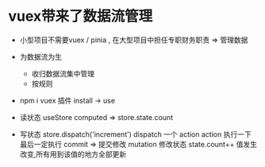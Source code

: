 # vuex带来了数据流管理

- 小型项目不需要vuex / pinia , 在大型项目中担任专职财务职责 => 管理数据

- 为数据流为生
    - 收归数据流集中管理
    - 按规则

- npm i vuex
    插件 install -> use

- 读状态
    useStore
    computed  =>  store.state.count
- 写状态
    store.dispatch('increment') dispatch 一个 action
    action 执行一下 最后一定执行 commit  => 提交修改
    mutation 修改状态
    state.count++ 值发生改变,所有用到该值的地方全部更新